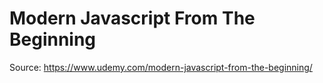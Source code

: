 # Modern Javascript From The Beginning
Source: https://www.udemy.com/modern-javascript-from-the-beginning/ 

